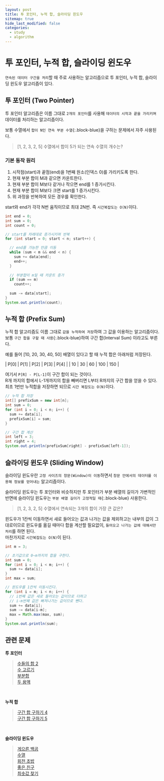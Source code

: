 ```yaml
---
layout: post
title: 투 포인터, 누적 합, 슬라이딩 윈도우
sitemap: true
hide_last_modified: false
categories:
  - study
  - algorithm
---
```

# 투 포인터, 누적 합, 슬라이딩 윈도우

`연속된 데이터 구간을 처리`할 때 주로 사용하는 알고리즘으로 투 포인터, 누적 합, 슬라이딩 윈도우 알고리즘이 있다.

## 투 포인터 (Two Pointer)
투 포인터 알고리즘은 이름 그대로 `2개의 포인터`를 사용해 `데이터의 시작과 끝을 가리키며` 데이터를 처리하는 알고리즘이다.  

보통 수열에서 `합이 N인 연속 부분 수열`{:.block-blue}을 구하는 문제에서 자주 사용된다.
> [1, 2, 3, 2, 5] 수열에서 합이 5가 되는 연속 수열의 개수는?  

### 기본 동작 원리
1. 시작점(start)과 끝점(end)을 1번째 원소(인덱스 0)를 가리키도록 한다.
2. 현재 부분 합이 M과 같으면 카운트한다.
3. 현재 부분 합이 M보다 같거나 작으면 end를 1 증가시킨다.
4. 현재 부분 합이 M보다 크면 start를 1 증가시킨다.
5. 위 과정을 반복하여 모든 경우를 확인한다.

start와 end가 각각 N번 움직이므로 최대 2N번. 즉 `시간복잡도는 O(N)`이다.

```java
int end = 0;
int sum = 0;
int count = 0;

// start를 차례대로 증가시키며 반복
for (int start = 0; start < n; start++) {

  // end를 가능한 만큼 이동
  while (sum < m && end < n) {
    sum += data[end];
    end++;
  }
  
  // 부분합이 m일 때 카운트 증가
  if (sum == m)
    count++;
  
  sum -= data[start];
}
System.out.println(count);
```

## 누적 합 (Prefix Sum)
누적 합 알고리즘도 이름 그대로 `값을 누적하여 저장`하여 그 값을 이용하는 알고리즘이다.  
보통 `구간 합을 구할 때 사용`{:.block-blue}하여 구간 합(Interval Sum) 이라고도 부른다.  

예를 들어 [10, 20, 30, 40, 50] 배열이 있다고 할 때 누적 합은 아래처럼 저장된다.  

| P[0] | P[1] | P[2] | P[3] | P[4] |
| 10 | 30 | 60 | 100 | 150 |

여기서 `P[R] - P[L-1]`이 구간 합이 되는 것이다.  
R개 까지의 합에서 L-1개까지의 합을 빼버리면 L부터 R까지의 구간 합을 얻을 수 있다.  
최초 1번만 누적합을 저장하면 되므로 `시간 복잡도는 O(N)`이다.

```java
// 누적 합 저장
int[] prefixSum = new int[n];
int sum = 0;
for (int i = 0; i < n; i++) {
  sum += data[i];
  prefixSum[i] = sum;
}

// 구간 합 계산
int left = 3;
int right = 4;
System.out.println(prefixSum[right] - prefixSum[left-1]);
```

## 슬라이딩 윈도우 (Sliding Window)
슬라이딩 윈도우란 `고정 사이즈의 창문(Window)이 이동`하면서 `창문 안에서의 데이터를 이용해 정보를 얻어내는` 알고리즘이다.  

슬라이딩 윈도우는 투 포인터와 비슷하지만 투 포인터가 부분 배열의 길이가 가변적인 반면에 슬라이딩 윈도우는 `부분 배열 길이가 고정적일 때`{:.block-blue} 사용한다.  

> [1, 2, 3, 2, 5] 수열에서 연속되는 3개의 합이 가장 큰 값은?

윈도우가 1칸씩 이동하면서 새로 들어오는 값과 나가는 값을 제외하고는 내부의 값이 그대로이므로 윈도우를 옮길 때마다 합을 계산할 필요없이, `들어오고 나가는 값에 대해서만 처리`를 하면 된다.  
마찬가지로 `시간복잡도는 O(N)`이 된다.

```java
int m = 3;

// 초기값으로 0~m까지의 합을 구한다.
int sum = 0;
for (int i = 0; i < m; i++) {
  sum += data[i];
}
int max = sum;

// 윈도우를 1칸씩 이동시킨다.
for (int i = m; i < n; i++) {
  // i번째 값은 새로 들어오는 값이므로 더하고
  // i-m번째 값은 빠져나가는 값이므로 뺀다.
  sum += data[i];
  sum -= data[i-m];
  max = Math.max(max, sum);
}
System.out.println(sum);
```

## 관련 문제
**투 포인터**   
> [수들의 합 2](https://www.acmicpc.net/problem/2003)  
[수 고르기](https://www.acmicpc.net/problem/2230)  
[부분합](https://www.acmicpc.net/problem/1806)  
[두 용액](https://www.acmicpc.net/problem/2470)  

<br>

**누적 합**  
>[구간 합 구하기 4](https://www.acmicpc.net/problem/11659)  
[구간 합 구하기 5](https://www.acmicpc.net/problem/11660)  

<br>

**슬라이딩 윈도우**  
> [게으른 백곰](https://www.acmicpc.net/problem/10025)  
[수열](https://www.acmicpc.net/problem/2559)  
[회전 초밥](https://www.acmicpc.net/problem/15961)  
[좋은 친구](https://www.acmicpc.net/problem/3078)  
[최솟값 찾기](https://www.acmicpc.net/problem/11003)  